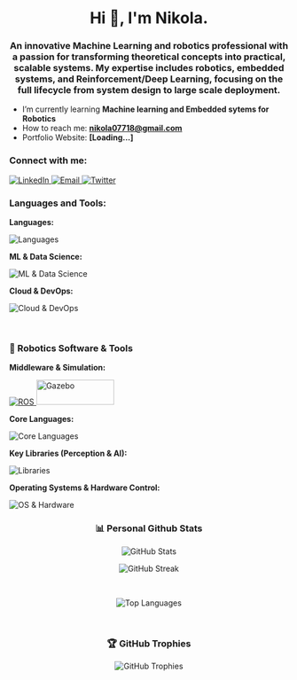 <h1 align="center">Hi 👋, I'm Nikola.</h1>
<h3 align="center">An innovative Machine Learning and robotics professional with a passion for transforming theoretical concepts into practical, scalable systems. My expertise includes robotics, embedded systems, and Reinforcement/Deep Learning, focusing on the full lifecycle from system design to large scale deployment.</h3>


-  I’m currently learning **Machine learning and Embedded sytems for Robotics**
-  How to reach me: **nikola07718@gmail.com**
-  Portfolio Website: **[Loading...]**

<h3 align="left">Connect with me:</h3>
<p align="left">
  <a href="https://linkedin.com/in/[YOUR_LINKEDIN_USERNAME]" target="_blank">
    <img src="https://img.shields.io/badge/LinkedIn-0A66C2?style=for-the-badge&logo=linkedin&logoColor=white" alt="LinkedIn">
  </a>
  <a href="mailto:nikola07718@gmail.com" target="_blank">
    <img src="https://img.shields.io/badge/Email-D14836?style=for-the-badge&logo=gmail&logoColor=white" alt="Email">
  </a>
  <a href="https://twitter.com/nikolagdnss" target="_blank">
    <img src="https://img.shields.io/badge/X-000000?style=for-the-badge&logo=x&logoColor=white" alt="Twitter">
  </a>
</p>

<h3 align="left">Languages and Tools:</h3>
<p><strong>Languages:</strong></p>
<p>
  <img src="https://skillicons.dev/icons?i=python,c,cpp,bash" alt="Languages" /><br>
</p>
<p><strong>ML & Data Science:</strong></p>
<p>
  <img src="https://skillicons.dev/icons?i=pytorch,tensorflow,scikitlearn,matplotlib,pandas,numpy" alt="ML & Data Science" /><br>
</p>
<p><strong>Cloud & DevOps:</strong></p>
<p>
  <img src="https://skillicons.dev/icons?i=aws,docker,git,github,linux" alt="Cloud & DevOps" /><br>
</p>
<br>

<h3 align="left">🤖 Robotics Software & Tools</h3>
<p><strong>Middleware & Simulation:</strong></p>
<p>
  <a href="https://www.ros.org/" target="_blank" rel="noreferrer">
    <img src="https://skillicons.dev/icons?i=ros" alt="ROS" />
  </a>
  <a href="http://gazebosim.org/" target="_blank" rel="noreferrer">
    <img src="https://upload.wikimedia.org/wikipedia/commons/2/21/Gazebo_logo.svg" alt="Gazebo" width="140" height="45"/>
  </a>
</p>
<p><strong>Core Languages:</strong></p>
<p>
  <img src="https://skillicons.dev/icons?i=python,cpp,c,bash" alt="Core Languages" /><br>
</p>
<p><strong>Key Libraries (Perception & AI):</strong></p>
<p>
  <img src="https://skillicons.dev/icons?i=opencv,pytorch,tensorflow" alt="Libraries" /><br>
</p>
<p><strong>Operating Systems & Hardware Control:</strong></p>
<p>
  <img src="https://skillicons.dev/icons?i=linux,bash,arduino,matlab" alt="OS & Hardware" /><br>
</p>

<h3 align="center">📊 Personal Github Stats</h3>
<p align="center">
  <img align="center" src="https://github-readme-stats.vercel.app/api?username=nikolaSherperd&&show_icons=true&title_color=ffffff&icon_color=bb2acf&text_color=daf7dc&bg_color=151515" alt="GitHub Stats" />
</p>


<p align="center">
  <img align="center" src="https://github-readme-streak-stats.herokuapp.com/?user=nikolaSherperd&theme=dark&hide_border=true" alt="GitHub Streak" />
</p>
<br>

<p align="center">
  <img align="center" src="https://github-readme-stats.vercel.app/api/top-langs?username=nikolaSherperd&show_icons=true&locale=en&layout=compact&theme=radical" alt="Top Languages" />
</p>
<br>

<h3 align="center">🏆 GitHub Trophies</h3>
<p align="center">
  <img align="center" src="https://github-profile-trophy.vercel.app/?username=nikolaSherperd&theme=radical&no-frame=false&no-bg=false&margin-w=4" alt="GitHub Trophies" />
</p>
<br>


